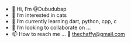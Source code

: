 - 👋 Hi, I’m @Dubudubap
- 👀 I’m interested in cats
- 🌱 I’m currently learning dart, python, cpp, c
- 💞️ I’m looking to collaborate on ...
- 📫 How to reach me ... 📩 thechaffy@gmail.com

<!---
Dubudubap/Dubudubap is a ✨ special ✨ repository because its `README.md` (this file) appears on your GitHub profile.
You can click the Preview link to take a look at your changes.
--->
